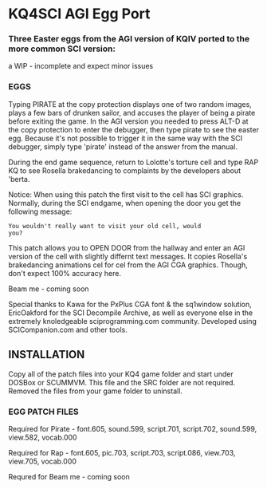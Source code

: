 # KQ4SCI AGI Egg Port
 
### Three Easter eggs from the AGI version of KQIV ported to the more common SCI version:

a WIP - incomplete and expect minor issues

### EGGS

Typing PIRATE at the copy protection displays one of two random images, plays a few bars of drunken sailor, and accuses the player of being a pirate before exiting the game. In the AGI version you needed to press ALT-D at the copy protection to enter the debugger, then type pirate to see the easter egg. Because it's not possible to trigger it in the same way with the SCI debugger, simply type 'pirate' instead of the answer from the manual.  

During the end game sequence, return to Lolotte's torture cell and type RAP KQ to see Rosella brakedancing to complaints by the developers about 'berta. 

Notice: When using this patch the first visit to the cell has SCI graphics. Normally, during the SCI endgame, when opening the door you get the following message: 

<code>You wouldn't really want to visit your old cell, would you?</code>

This patch allows you to OPEN DOOR from the hallway and enter an AGI version of the cell with slightly differnt text messages. It copies Rosella's brakedancing animations cel for cel from the AGI CGA graphics. Though, don't expect 100% accuracy here. 

Beam me - coming soon

Special thanks to Kawa for the PxPlus CGA font & the sq1window solution, EricOakford for the SCI Decompile Archive, as well as everyone else in the extremely knoledgeable sciprogramming.com community. Developed using SCICompanion.com and other tools. 

## INSTALLATION

Copy all of the patch files into your KQ4 game folder and start under DOSBox or SCUMMVM. This file and the SRC folder are not required. Removed the files from your game folder to uninstall.

### EGG PATCH FILES

Required for Pirate - font.605, sound.599, script.701, script.702, sound.599, view.582, vocab.000

Required for Rap - font.605, pic.703, script.703, script.086, view.703, view.705, vocab.000

Requred for Beam me - coming soon

